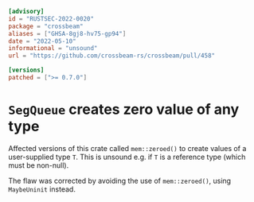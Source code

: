 ```toml
[advisory]
id = "RUSTSEC-2022-0020"
package = "crossbeam"
aliases = ["GHSA-8gj8-hv75-gp94"]
date = "2022-05-10"
informational = "unsound"
url = "https://github.com/crossbeam-rs/crossbeam/pull/458"

[versions]
patched = [">= 0.7.0"]
```

# `SegQueue` creates zero value of any type

Affected versions of this crate called `mem::zeroed()` to create values of a user-supplied type `T`.
This is unsound e.g. if `T` is a reference type (which must be non-null).
 
The flaw was corrected by avoiding the use of `mem::zeroed()`, using `MaybeUninit` instead.
